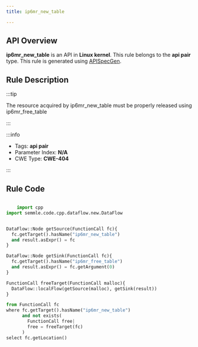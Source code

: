 ```yaml
---
title: ip6mr_new_table

---
```



## API Overview
**ip6mr_new_table** is an API in **Linux kernel**. This rule belongs to the **api pair** type. This rule is generated using [APISpecGen](../../tools/APISpecGen).
## Rule Description

:::tip

The resource acquired by ip6mr_new_table must be properly released using ip6mr_free_table

:::

:::info

- Tags: **api pair**
- Parameter Index: **N/A**
- CWE Type: **CWE-404**

:::

## Rule Code
```python

    import cpp
import semmle.code.cpp.dataflow.new.DataFlow


DataFlow::Node getSource(FunctionCall fc){
  fc.getTarget().hasName("ip6mr_new_table")
  and result.asExpr() = fc
}

DataFlow::Node getSink(FunctionCall fc){
  fc.getTarget().hasName("ip6mr_free_table")
  and result.asExpr() = fc.getArgument(0)
}

FunctionCall freeTarget(FunctionCall malloc){
  DataFlow::localFlow(getSource(malloc), getSink(result))
}

from FunctionCall fc
where fc.getTarget().hasName("ip6mr_new_table")
      and not exists(
        FunctionCall free| 
        free = freeTarget(fc)
      )
select fc.getLocation()

    
```